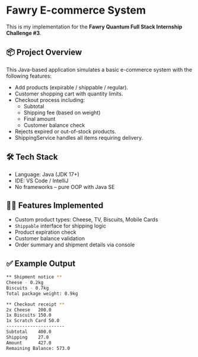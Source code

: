 # Fawry E-commerce System

This is my implementation for the **Fawry Quantum Full Stack Internship Challenge #3**.

## 📦 Project Overview

This Java-based application simulates a basic e-commerce system with the following features:

- Add products (expirable / shippable / regular).
- Customer shopping cart with quantity limits.
- Checkout process including:
  - Subtotal
  - Shipping fee (based on weight)
  - Final amount
  - Customer balance check
- Rejects expired or out-of-stock products.
- ShippingService handles all items requiring delivery.

## 🛠️ Tech Stack

- Language: Java (JDK 17+)
- IDE: VS Code / IntelliJ
- No frameworks – pure OOP with Java SE

## 👨‍💻 Features Implemented

- Custom product types: Cheese, TV, Biscuits, Mobile Cards
- `Shippable` interface for shipping logic
- Product expiration check
- Customer balance validation
- Order summary and shipment details via console

## ✅ Example Output

```bash
** Shipment notice **
Cheese - 0.2kg
Biscuits - 0.7kg
Total package weight: 0.9kg

** Checkout receipt **
2x Cheese	200.0
1x Biscuits	150.0
1x Scratch Card	50.0
----------------------
Subtotal	400.0
Shipping	27.0
Amount		427.0
Remaining Balance: 573.0
